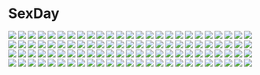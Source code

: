 # SexDay
![](https://konachan.com/jpeg/64bc8439e69b88110983d34e85297b06/Konachan.com%20-%20223389%20akali%20ashe%20bikini%20blue_hair%20breasts%20cleavage%20dakun87%20forest%20group%20janna%20loli%20long_hair%20lulu%20necklace%20ponytail%20red_eyes%20swim_ring%20swimsuit%20tree%20waifu2x.jpg)
![](https://konachan.com/jpeg/6151df021440d0f79d080ab8e7b7e863/Konachan.com%20-%20242730%20genderswap%20love_live%21_school_idol_project%20nishikino_maki%20sofy%20tagme%20yazawa_nico.jpg)
![](https://konachan.com/jpeg/da0c6e2ceb93cb3a8868186eece0b735/Konachan.com%20-%20294672%20breasts%20close%20emori_miku%20emori_miku_project%20gray_hair%20long_hair%20miko_92%20purple_eyes.jpg)
![](https://konachan.com/image/b0e39c37847073dead3979f680f46fe3/Konachan.com%20-%2021088%20animal%20cat%20da_capo%20yoshino_sakura.jpg)
![](https://konachan.com/image/02d56c9a11e86372fc5b211f15fc70a1/Konachan.com%20-%20190517%20animal%20bird%20dark%20forest%20halloween%20hat%20original%20pumpkin%20seeker%20short_hair%20tree.jpg)
![](https://konachan.com/jpeg/24b57162438880b87c21c1d279fb84d4/Konachan.com%20-%20245998%20blonde_hair%20chain%20hat%20ibuki_tsubasa%20idolmaster%20idolmaster_million_live%21%20pink_eyes%20short_hair%20skirt%20tagme_%28artist%29%20tie%20wristwear.jpg)
![](https://konachan.com/image/f540d942addd2feb5d284703d416ce44/Konachan.com%20-%2065390%20chii%20chobits%20clamp%20scan%20yellow.jpg)
![](https://konachan.com/jpeg/f781125799872c23a052c7300d505bb0/Konachan.com%20-%20259173%20azur_lane%20boat%20breasts%20cape%20chibi%20drink%20gloves%20green_eyes%20group%20hat%20loli%20long_hair%20necklace%20pecolondon%20red_eyes%20shorts%20skirt%20uniform%20water%20white_hair.jpg)
![](https://konachan.com/jpeg/8264c5e695fa50be963a2d60a94aa778/Konachan.com%20-%20282756%20blue_hair%20blush%20bow%20breasts%20cleavage%20flowers%20meiden%20navel%20panties%20purple_eyes%20ribbons%20rose%20ryuuseigun_project%20see_through%20underwear%20yuku_%28kiollion%29.jpg)
![](https://konachan.com/image/e4c8bf20f64e103cbeeb5c7b3eeb2d09/Konachan.com%20-%2025258%20natsume_aya%20tagme%20tenjou_tenge.jpg)
![](https://konachan.com/jpeg/e747f8f3410984ea2bdeb1bf181643bd/Konachan.com%20-%20143021%20blonde_hair%20blush%20bra%20game_cg%20long_hair%20panties%20school_uniform%20spread_legs%20tel-o%20tentacle_lord%20tentacles%20thighhighs%20underwear%20yatagarasu.jpg)
![](https://konachan.com/image/1fe7c298c987359cd49d17942cae058b/Konachan.com%20-%2032827%20tagme.jpg)
![](https://konachan.com/jpeg/4bd8b2e83fdd2a3a145fac82dfb376b8/Konachan.com%20-%20151265%20gotou_moyoko%20group%20isuzu_hana%20itsumi_erika%20kondou_taeko%20koyama_yuzu%20oono_aya%20reizei_mako%20sasaki_akebi%20sawa_azusa%20silhouette%20sky%20takesinobu.jpg)
![](https://konachan.com/jpeg/24ae154777deea2a53ea1e6e7dd1884e/Konachan.com%20-%20226088%20breast_hold%20breasts%20close%20long_hair%20navel%20nebusoku%20panties%20ponytail%20purple_eyes%20purple_hair%20school_uniform%20see_through%20underwear%20wet%20white.jpg)
![](https://konachan.com/image/f9dc99d5ac0cd03ce888c47f55f2ce0b/Konachan.com%20-%20225362%20black_hair%20cape%20dress%20long_hair%20magic%20red_eyes%20sword%20thighhighs%20weapon%20xiao_ren.jpg)
![](https://konachan.com/image/808212bf45a809fbb991e9b06c9699da/Konachan.com%20-%20287274%20breast_hold%20breasts%20brown_hair%20green_eyes%20kneehighs%20long_hair%20navel%20nipples%20no_bra%20open_shirt%20original%20pallad%20panties%20skirt%20underwear%20white.jpg)
![](https://konachan.com/image/670dadae51d4e30995a77b7db0973486/Konachan.com%20-%2058005%202girls%20breasts%20cleavage%20lala_satalin_deviluke%20sairenji_haruna%20to_love_ru.jpg)
![](https://konachan.com/jpeg/4ca9860d143e2bcc938ee8a054d98072/Konachan.com%20-%20189000%20black_hair%20blush%20gun%20hello_good-bye%20long_hair%20lump_of_sugar%20moekibara_fumitake%20panties%20rindou_natsume%20school_uniform%20striped_panties%20underwear%20weapon.jpg)
![](https://konachan.com/jpeg/db95bfccc1bf59ebb1cdbdaca35f5fa6/Konachan.com%20-%20129780%20black_hair%20blue_eyes%20dress%20flowers%20hatsune_miku%20long_hair%20shigure_ui%20summer_dress%20twintails%20vocaloid.jpg)
![](https://konachan.com/image/74465a418d33577957750afebbe6f27e/Konachan.com%20-%2045444%20bikini%20korie_riko%20suzumiya_haruhi%20suzumiya_haruhi_no_yuutsu%20swimsuit.jpg)
![](https://konachan.com/image/8bc0aa04a47608f365452e630e6c0f4f/Konachan.com%20-%2015878%20aquaplus%20cat_smile%20ilfa%20kouno_harumi%20leaf%20silfa%20to_heart%20to_heart_2.jpg)
![](https://konachan.com/jpeg/0fe1443352fce5aaf81134ed5d777264/Konachan.com%20-%20220894%20blonde_hair%20brown_eyes%20cherry%20close%20food%20fruit%20kodomo_no_jikan%20kokonoe_rin%20loli%20transparent%20vector.jpg)
![](https://konachan.com/image/6fe53efbcb46418d642075268609a863/Konachan.com%20-%2072131%20ladies_versus_butlers%21%20sernia_iori_flameheart.jpg)
![](https://konachan.com/image/5abaa02c8bcaeb6d8c42faf71927fb0c/Konachan.com%20-%20239422%20beach%20braids%20breasts%20dean%20flowers%20gray_hair%20jpeg_artifacts%20long_hair%20nipples%20nude%20puzzle_%26_dragons%20red_eyes%20valkyrie_%28p%26d%29%20water%20wristwear.jpg)
![](https://konachan.com/jpeg/c8176005c0a6d2b3aa9215aef0297ab7/Konachan.com%20-%2067365%20bikini%20hatsune_miku%20swimsuit%20twintails%20vocaloid%20wokada.jpg)
![](https://konachan.com/jpeg/97bcaa355aac99836e214c5792bac20e/Konachan.com%20-%20283324%20berserkert%20blue_eyes%20breasts%20close%20gradient%20long_hair%20navel%20nipples%20no_bra%20orange_hair%20panties%20ponytail%20pubic_hair%20topless%20underwear%20watermark.jpg)
![](https://konachan.com/jpeg/f18ad441554b1c57ac507f75046931ff/Konachan.com%20-%2038336%20close%20soul_eater%20soul_eater_evans%20vector.jpg)
![](https://konachan.com/image/f176735e451a4f91403ef122eb8a2111/Konachan.com%20-%2040307%20japanese_clothes%20moekibara_fumitake%20nue%20tayutama.jpg)
![](https://konachan.com/image/16e65d6a1f22e9c17a8b844be3833b88/Konachan.com%20-%20254884%20bow%20braids%20dress%20gray_hair%20hat%20izayoi_sakuya%20kneehighs%20long_hair%20maid%20red_eyes%20tagme_%28artist%29%20touhou%20weapon.jpg)
![](https://konachan.com/image/c6fa758527620908a859572f4a2f073e/Konachan.com%20-%20140155%20flandre_scarlet%20hat%20izayoi_sakuya%20maid%20remilia_scarlet%20touhou%20vampire.jpg)
![](https://konachan.com/image/23efbf42e7472210e1e314988e9e3e3e/Konachan.com%20-%2054747%20blue_eyes%20blue_hair%20hatsune_miku%20long_hair%20signed%20thighhighs%20tie%20twintails%20vocaloid.jpg)
![](https://konachan.com/image/d3532350e55b1e554c86b8a7d43b59bf/Konachan.com%20-%208488%20ai_%28popotan%29%20loli%20mai%20mii%20popotan%20poyoyon_rokku.jpg)
![](https://konachan.com/jpeg/6bc4df163e6a321c416e38e8c2173ef5/Konachan.com%20-%20274642%20blue_hair%20censored%20cheerleader%20clouds%20game_cg%20green_eyes%20kirihara_megumu%20long_hair%20nopan%20pussy%20pussy_juice%20skirt%20sky%20tamahiyo%20vibrator.jpg)
![](https://konachan.com/image/11d63d2e9bbaa5ff744e7a5278bc5b3d/Konachan.com%20-%20198627%20anal%20animal_ears%20ass%20bodysuit%20elbow_gloves%20gloves%20green_hair%20headphones%20original%20red_eyes%20short_hair%20tail%20thighhighs%20torisan.jpg)
![](https://konachan.com/image/4e447101820b9dfd2ec5a7bd3eec95a8/Konachan.com%20-%2027776%20higurashi_no_naku_koro_ni%20ryuuguu_rena.jpg)
![](https://konachan.com/jpeg/cb3ca69792a1e82627778d3c760afcc6/Konachan.com%20-%20251206%20game_cg%20hiide%20hiqo_soft%20kitahama_aya%20omokage_railback%20shiosaki_remon%20yagurana_iroha%20yoshioka_juri.jpg)
![](https://konachan.com/jpeg/6ad8f1657dd12a3b5a7af42d2d5dc16e/Konachan.com%20-%20259290%20andou_misaki%20blush%20breasts%20brown_hair%20chrono_clock%20game_cg%20handjob%20koku%20nipples%20no_bra%20penis%20purple_eyes%20purple_software%20twintails%20uncensored.jpg)
![](https://konachan.com/jpeg/f320a4807d2fc93fb7eb076766b38213/Konachan.com%20-%2027110%20cyan%20sayonara_zetsubou_sensei%20tsunetsuki_matoi.jpg)
![](https://konachan.com/image/3e48ca65bd673ac00439a785ac92fd5f/Konachan.com%20-%20224027%20aotetsu_%28963421%29%20aqua_eyes%20beatrice_%28re%3Azero%29%20blonde_hair%20blush%20bow%20glasses%20loli%20re%3Azero_kara_hajimeru_isekai_seikatsu%20school_uniform%20signed.jpg)
![](https://konachan.com/image/3bf8b305b0f6d0c1390d584d8c126f6e/Konachan.com%20-%20294597%20angel%20anthropomorphism%20aqua_eyes%20breasts%20dress%20green_hair%20kantai_collection%20long_hair%20no_bra%20ponytail%20signed%20white%20wings%20yamakaze_%28kancolle%29.jpg)
![](https://konachan.com/jpeg/edb29b0852b8fa9b7c9e121ffe3567b3/Konachan.com%20-%20254697%20ass%20blue_eyes%20blush%20bondage%20boots%20chain%20game_cg%20gloves%20hat%20long_hair%20military%20napoleon%20nopan%20pussy%20shackles%20thighhighs%20uncensored%20uniform%20wink.jpg)
![](https://konachan.com/jpeg/3c2f1d2d14ab9dd43814e0464ff4099e/Konachan.com%20-%20273027%20bakemonogatari%20braids%20cum%20glasses%20hagiya_masakage%20hanekawa_tsubasa%20monogatari_%28series%29%20penis%20pubic_hair%20purple_eyes%20pussy%20twintails%20uncensored.jpg)
![](https://konachan.com/jpeg/120d5722ad272b990a017945a023c1fb/Konachan.com%20-%20145319%20game_cg%20hoodie%20ninety-nine_nena%20revolver_girl_hammer_lady%20shimesaba_kohada.jpg)
![](https://konachan.com/image/0e22175e223e75ce866cacd916a7ad95/Konachan.com%20-%20283548%20animal%20bird%20braids%20cape%20crown%20demizu_posuka%20dress%20elephant%20gray_eyes%20gray_hair%20horse%20lion%20long_hair%20original%20ponytail%20sketch%20staff%20watermark.jpg)
![](https://konachan.com/image/94ceda2089bd7a3b569ad9fef1d8880c/Konachan.com%20-%2038127%202girls%20andou_mahoro%20apron%20black_hair%20blush%20brown_eyes%20green_eyes%20headdress%20long_hair%20mahoromatic%20maid%20orange_hair%20ponytail%20short_hair%20wink.jpg)
![](https://konachan.com/image/330732d23b9cd0e3e3d7ca132a38abb4/Konachan.com%20-%20164045%20beatmania%20bikini%20breasts%20brown_hair%20cleavage%20hinata_momo%20long_hair%20swimsuit%20umegiri_iroha%20water.jpg)
![](https://konachan.com/jpeg/1d4e77e1a09f50af0cb082752df0a8f6/Konachan.com%20-%20195934%20aqua_eyes%20blonde_hair%20blush%20chinese_clothes%20chinese_dress%20long_hair%20nopan%20original%20ponytail%20toosaka_asagi%20white.jpg)
![](https://konachan.com/jpeg/cd25a5d0fd42c15e9e42795b84a1936f/Konachan.com%20-%20212550%20animal_ears%20blush%20bra%20breasts%20fingering%20game_cg%20inuta_hana%20long_hair%20nae-nae%20nipples%20panties%20pink_hair%20skyfish%20tail%20thighhighs%20underwear.jpg)
![](https://konachan.com/image/f3309f20135d9ea6229fd9e5c81e9509/Konachan.com%20-%20201990%20gendo0032%20houkago_no_pleiades%20night%20pink_hair%20pleiadian%20reflection%20school_uniform%20short_hair%20stars%20thighhighs%20umbrella%20yellow_eyes.jpg)
![](https://konachan.com/image/c5df1b31be4804e90894f94c472bbbb4/Konachan.com%20-%20231300%20boots%20bow%20breasts%20cake%20candy%20chocolate%20cleavage%20collar%20dress%20food%20fruit%20gloves%20long_hair%20nunucco%20original%20red_eyes%20ribbons%20strawberry%20twintails.jpg)
![](https://konachan.com/jpeg/8dba287849661109ff6aad19246c6674/Konachan.com%20-%20280488%20akaza_akari%20close%20pink_hair%20purple_eyes%20transparent%20vector%20yuru_yuri.jpg)
![](https://konachan.com/jpeg/c9f5a907f765ae7086f49f07d374e199/Konachan.com%20-%20258732%20animal_ears%20blonde_hair%20blush%20catgirl%20d%27artagnyan%20fang%20gloves%20gradient%20monster_strike%20nipples%20no_bra%20purple_eyes%20short_hair%20tail%20uniform.jpg)
![](https://konachan.com/jpeg/668560153d6e69b479c6d5116b647105/Konachan.com%20-%20185787%20blonde_hair%20blue_eyes%20bow%20breasts%20echidna_%28p%26d%29%20headband%20long_hair%20navel%20puzzle_%26_dragons%20sword%20tail%20threeplus%20weapon.jpg)
![](https://konachan.com/jpeg/84b55dcda65adccb32b5081fb0e7e1a9/Konachan.com%20-%20110957%20anthropomorphism%20armor%20blue_hair%20blush%20feathers%20gundam_wing%20mechagirl%20mobile_suit_gundam%20okitakung%20original%20panties%20underboob%20underwear%20wings.jpg)
![](https://konachan.com/jpeg/5a6df54ef90c53aaaf233f0eeaadac04/Konachan.com%20-%20196029%202girls%20berrys%20blue_eyes%20blush%20bow%20brown_hair%20flowers%20kneehighs%20panties%20pink_hair%20short_hair%20skirt%20sleeping%20sphere%20thighhighs%20twintails%20underwear.jpg)
![](https://konachan.com/jpeg/ab310f69981e6c9c4c433a8c70f9873a/Konachan.com%20-%20248062%20annin_doufu%20idolmaster%20idolmaster_cinderella_girls%20idolmaster_cinderella_girls_starlight_stage%20shimamura_uzuki.jpg)
![](https://konachan.com/image/fd6b587fe77285f8173da227a9cab8c2/Konachan.com%20-%20113322%20animal%20blue_eyes%20blue_hair%20chibi%20deep-sea_girl_%28vocaloid%29%20dress%20fish%20hatsune_miku%20twintails%20underwater%20vocaloid%20water.jpg)
![](https://konachan.com/image/692ded527948bc3222e292ed5b977292/Konachan.com%20-%2017433%20cheerleader%20izumi_konata%20lucky_star.jpg)
![](https://konachan.com/image/59b78e4c1c0753ca7dff033f62b943f3/Konachan.com%20-%20201850%20ayase_eri%20group%20hoshizora_rin%20koizumi_hanayo%20kousaka_honoka%20minami_kotori%20sonoda_umi%20tagme_%28artist%29%20thighhighs%20toujou_nozomi%20yazawa_nico.jpg)
![](https://konachan.com/image/0467a6584764ad9d34ce342daca4cc80/Konachan.com%20-%205298%20animal%20bird%20clouds%20iriya_kana%20iriya_no_sora_ufo_no_natsu%20moon%20purple_hair%20red_eyes%20school_uniform%20sky%20stars%20watermark.jpg)
![](https://konachan.com/image/b44e6dab50554cd94917daf1588b8866/Konachan.com%20-%20169168%202girls%20blush%20bow%20breasts%20calendar%20chain%20gray_hair%20green_eyes%20knife%20long_hair%20ninja%20nipples%20panties%20short_hair%20tagme%20underwear%20weapon%20zoom_layer.jpg)
![](https://konachan.com/image/61d8083ec201bd50ec290acab8f17f03/Konachan.com%20-%20255009%202girls%20animal_ears%20azur_lane%20blue_eyes%20brown_hair%20foxgirl%20jeffrey10%20long_hair%20mask%20red_eyes%20short_hair%20signed%20skirt%20tail%20thighhighs%20white_hair.jpg)
![](https://konachan.com/image/ebf291db7b82c5594cf2d588482e0938/Konachan.com%20-%20105409%202girls%20blue_eyes%20fan%20flowers%20green_hair%20kimono%20konpaku_youmu%20myon%20petals%20pink_hair%20purple_eyes%20short_hair%20stairs%20sword%20touhou%20umbrella%20weapon.jpg)
![](https://konachan.com/image/fd386289a71042f48869530967beda11/Konachan.com%20-%20184490%20breasts%20cleavage%20haruka_%28pokemon%29%20makoto_daikichi%20panties%20pokemon%20shorts%20sleeping%20underwear.jpg)
![](https://konachan.com/jpeg/e98a991fc9b85da8c569924e1d236310/Konachan.com%20-%20295842%20anthropomorphism%20azur_lane%20blonde_hair%20breasts%20crown%20fingering%20long_hair%20masturbation%20nipples%20queen_elizabeth_%28azur_lane%29%20suwakana.jpg)
![](https://konachan.com/jpeg/36a7b74211cec261f4d69897ccfa33a5/Konachan.com%20-%20299759%20barefoot%20blue_hair%20breasts%20cleavage%20fang%20hara_shoutarou%20i-19_%28kancolle%29%20long_hair%20purple_eyes%20school_swimsuit%20swimsuit%20twintails%20underwater%20water.jpg)
![](https://konachan.com/jpeg/ead5af97a81014bb588fa8b68403fc3c/Konachan.com%20-%20217399%20black_hair%20blue_eyes%20blue_hair%20blush%20bra%20breast_hold%20breasts%20cleavage%20green_eyes%20kantoku%20long_hair%20navel%20nude%20panties%20ponytail%20red_eyes%20scan%20underwear.jpg)
![](https://konachan.com/image/d9a4cba132745a3e127c34f90c86bd02/Konachan.com%20-%2055391%20hatsune_miku%20nekonaka%20vocaloid.jpg)
![](https://konachan.com/image/f406553cb986438be6def0caf4fd99bc/Konachan.com%20-%20259900%20aliasing%20black_hair%20blue_eyes%20close%20gochou_%28atemonai_heya%29%20gradient%20headphones%20long_hair%20original%20phone%20scarf%20school_uniform%20twintails.jpg)
![](https://konachan.com/image/200523acac5075e2effc24b420bc32ee/Konachan.com%20-%2054500%20bakemonogatari%20monogatari_%28series%29%20sengoku_nadeko.jpg)
![](https://konachan.com/jpeg/4bb6000ff1d3ca8fd0e37e9035688749/Konachan.com%20-%20114994%20anal%20black_hair%20breasts%20censored%20cum%20long_hair%20nipples%20original%20pussy%20red_eyes%20sex%20spread_legs%20tentacles%20thighhighs%20torn_clothes%20twintails%20wacchi.jpg)
![](https://konachan.com/jpeg/b5a25b0b12954b14274a8c67ca91ecee/Konachan.com%20-%20267053%20aqua_eyes%20bandage%20blue_eyes%20bow%20dress%20gray_hair%20group%20hat%20headband%20kizuna_ai%20long_hair%20ponytail%20signed%20sketch%20skirt%20socks%20twintails%20wristwear.jpg)
![](https://konachan.com/image/bcb145f6343f61120bdde5fa7774ddc2/Konachan.com%20-%20102900%20dress%20flowers%20kaname_madoka%20kinoko%20mahou_shoujo_madoka_magica%20petals%20pink_hair%20ultimate_madoka.jpg)
![](https://konachan.com/image/e1120a02cb7f6bd1310701a5de93f9fd/Konachan.com%20-%2063408%20favorite%20game_cg%20hoshizora_no_memoria%20tagme.jpg)
![](https://konachan.com/image/204cad37d962963af6f0d5d3438646e5/Konachan.com%20-%20240217%20breasts%20dandon_fuga%20dress%20green_eyes%20green_hair%20naked_shirt%20nopan%20onepunch_man%20open_shirt%20pussy%20short_hair%20uncensored%20watermark.jpg)
![](https://konachan.com/image/39ae03171413a7ebc40d186a7c9b2c91/Konachan.com%20-%2040741%20busou_shinki%20mechagirl.jpg)
![](https://konachan.com/image/8ca78e4102b7ea2ea81e0e82570ec7b0/Konachan.com%20-%20113846%20animal_ears%20bell%20breast_grab%20breasts%20catgirl%20censored%20chiri_%28atlanta%29%20collar%20crying%20cum%20miko%20nipples%20original%20penis%20pussy%20sex%20tears%20wet%20wink.jpg)
![](https://konachan.com/jpeg/2ef4a213367f39562d82e7f9e0b2309a/Konachan.com%20-%20251416%20bicolored_eyes%20boots%20building%20green_hair%20headphones%20long_hair%20original%20ribbons%20skirt%20tagme_%28artist%29%20weapon.jpg)
![](https://konachan.com/image/31123fe0f3423c8e9b6b1af35f282905/Konachan.com%20-%2067284%20bakemonogatari%20bra%20monogatari_%28series%29%20panties%20purple%20senjougahara_hitagi%20signed%20underwear.jpg)
![](https://konachan.com/image/ca8e420ddb9a2b1edb3b500d76633f68/Konachan.com%20-%2057627%20hinamori_amu%20hotori_tadase%20kusukusu_%28character%29%20miki_%28shugo_chara%29%20peach-pit%20pink_hair%20ran_%28shugo_chara%29%20shugo_chara%20suu_%28shugo_chara%29%20yellow_eyes.jpg)
![](https://konachan.com/jpeg/f0f8d8e630c4fdc1b58855eb04633331/Konachan.com%20-%20283980%20bed%20black_hair%20breasts%20long_hair%20navel%20nipples%20no_bra%20open_shirt%20original%20panties%20signed%20underwear%20wsman.jpg)
![](https://konachan.com/image/9e5987b3f6db43b851ef66aa9c8f320f/Konachan.com%20-%207512%20suzuhira_hiro%20tagme.jpg)
![](https://konachan.com/image/b840eec4271675eefdb6241b6ad9b272/Konachan.com%20-%20115590%20eiyuu_densetsu%20falcom.jpg)
![](https://konachan.com/jpeg/19a371d210518ca224aaf5c97410b989/Konachan.com%20-%20188278%20ashishun%20ass%20game_cg%20kokonoka%20komagata_yuzuki%20long_hair%20marmalade%20panties%20primal_x_hearts%20sasorigatame%20tagme%20tatewaki_kazuma%20underwear.jpg)
![](https://konachan.com/image/3605ad97028ad0cd9e9254ab722b7d19/Konachan.com%20-%2054289%2011_eyes%20animal%20black_hair%20blue_eyes%20blush%20breasts%20brown_hair%20cleavage%20glasses%20long_hair%20penguin%20red_hair%20short_hair%20swimsuit%20twintails%20white_hair.jpg)
![](https://konachan.com/jpeg/d7a3efbc85f2c26bd7222f678be75931/Konachan.com%20-%20125266%205_nenme_no_houkago%20kantoku%20miyaguchi_kei%20original%20pantyhose%20white.jpg)
![](https://konachan.com/image/c07034a1348801687a0bfc0cd3230910/Konachan.com%20-%2012434%20komatsu_eiji%20maburaho%20mechagirl%20miyama_yuna.jpg)
![](https://konachan.com/jpeg/495e5a01e751ffa8c1a46613f4b58830/Konachan.com%20-%2061346%20blue_eyes%20blush%20book%20bunnygirl%20cape%20choker%20dress%20group%20guitar%20hat%20headband%20headdress%20kyon%20long_hair%20male%20pantyhose%20paper%20skirt%20tail%20tie%20wand%20wristwear.jpg)
![](https://konachan.com/image/8115e91415a8eff3f0d607142a7e682c/Konachan.com%20-%2014495%202000%20anthropomorphism%20os-tan%20windows.jpg)
![](https://konachan.com/jpeg/0b9a155f29e4e779be0fed22613d81a1/Konachan.com%20-%2020124%20nakahara_komugi%20nurse_witch_komugi-chan%20poyoyon_rokku%20vector.jpg)
![](https://konachan.com/image/d5296089cee0cc2cbd779e8c5bd8a321/Konachan.com%20-%2051879%20hatsune_miku%20vocaloid.jpg)
![](https://konachan.com/image/0d8ca35eca052d8494394e5018f5d3d7/Konachan.com%20-%2027775%20furude_rika%20higurashi_no_naku_koro_ni%20houjou_satoko%20maebara_keiichi%20ryuuguu_rena%20sonozaki_mion.jpg)
![](https://konachan.com/image/bfa41fa302fa0ac78306a20e4778cb4c/Konachan.com%20-%20185831%20barefoot%20blue_eyes%20blue_hair%20hiiiiron_kocho%20original%20pajamas.jpg)
![](https://konachan.com/image/15a788c6915cef5b9e6b981b6aa9a90f/Konachan.com%20-%2090964%20amano_kotori%20blue_eyes%20bra%20custard%20kokoro_hokenshitsu%20pink_hair%20sakashita_fubuki%20school_uniform%20underwear.jpg)
![](https://konachan.com/image/dc66cc0724240add4f3b90e6a5d2933b/Konachan.com%20-%20296726%20aircraft%20animal%20azur_lane%20bird%20blonde_hair%20blue_eyes%20breasts%20christmas%20cleavage%20food%20gloves%20gray_hair%20hat%20long_hair%20ponytail%20purple_eyes%20red_eyes.jpg)
![](https://konachan.com/image/57f5e2111082c00f36454a6ae4c3b1c1/Konachan.com%20-%2016264%20aliasing%20aquaplus%20ilfa%20leaf%20thighhighs%20to_heart%20to_heart_2.jpg)
![](https://konachan.com/jpeg/50b09a00bc1515cc49b4c0234fcf9216/Konachan.com%20-%20112395%20brown_hair%20censored%20fellatio%20fingering%20game_cg%20kamishima_kaede%20makita_maki%20masturbation%20mecha-con%21%20onomatope%2A%20penis%20pussy_juice%20red_eyes.jpg)
![](https://konachan.com/jpeg/5a96e7730cba3cea97c22825f92ffe0e/Konachan.com%20-%20286669%20aqua_eyes%20black_hair%20blush%20bow%20breasts%20cat_smile%20cleavage%20dress%20hestia_%28danmachi%29%20kabu_%28e90vwggy%29%20long_hair%20twintails.jpg)
![](https://konachan.com/jpeg/5fa30e65321d8d8c09c5d074b9855e74/Konachan.com%20-%2084351%20corticarte_apa_lagranges%20kannatsuki_noboru%20red_hair%20shinkyoku_soukai_polyphonica.jpg)
![](https://konachan.com/jpeg/3b8ba9dae0f5e705240ca911f0f3db67/Konachan.com%20-%20229681%202girls%20aqua_eyes%20aqua_hair%20ass%20blush%20bow%20braids%20breasts%20cleavage%20hinabita%20hopper%20long_hair%20red_eyes%20red_hair%20ribbons%20space%20stars%20tie%20twintails.jpg)
